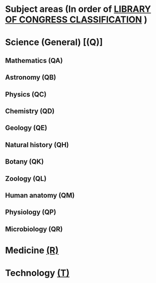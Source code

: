 # Subject areas (In order of [LIBRARY OF CONGRESS CLASSIFICATION](http://www.loc.gov/catdir/cpso/lcco/) )

# Science (General)   [(Q)]
## Mathematics (QA)
## Astronomy   (QB)
## Physics (QC)
## Chemistry   (QD)
## Geology (QE)
## Natural history (QH)
## Botany  (QK)
## Zoology (QL)
## Human anatomy   (QM)
## Physiology (QP)
## Microbiology (QR)

# Medicine [(R)](http://www.loc.gov/aba/cataloging/classification/lcco/lcco_r.pdf)

# Technology [(T)](http://www.loc.gov/aba/cataloging/classification/lcco/lcco_t.pdf)
